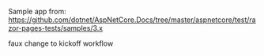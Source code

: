 Sample app from: https://github.com/dotnet/AspNetCore.Docs/tree/master/aspnetcore/test/razor-pages-tests/samples/3.x

faux change to kickoff workflow